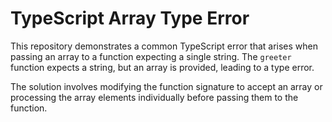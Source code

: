 # TypeScript Array Type Error

This repository demonstrates a common TypeScript error that arises when passing an array to a function expecting a single string.  The `greeter` function expects a string, but an array is provided, leading to a type error.

The solution involves modifying the function signature to accept an array or processing the array elements individually before passing them to the function.